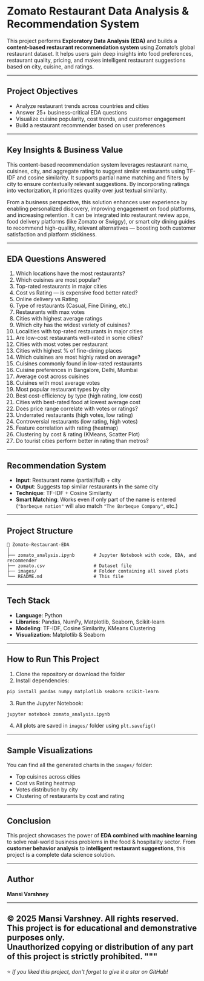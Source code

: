 # Zomato Restaurant Data Analysis & Recommendation System

This project performs **Exploratory Data Analysis (EDA)** and builds a **content-based restaurant recommendation system** using Zomato’s global restaurant dataset. It helps users gain deep insights into food preferences, restaurant quality, pricing, and makes intelligent restaurant suggestions based on city, cuisine, and ratings.

---

## Project Objectives

- Analyze restaurant trends across countries and cities
- Answer 25+ business-critical EDA questions
- Visualize cuisine popularity, cost trends, and customer engagement
- Build a restaurant recommender based on user preferences

---

## Key Insights & Business Value

This content-based recommendation system leverages restaurant name, cuisines, city, and aggregate rating to suggest similar restaurants using TF-IDF and cosine similarity. It supports partial name matching and filters by city to ensure contextually relevant suggestions. By incorporating ratings into vectorization, it prioritizes quality over just textual similarity.

From a business perspective, this solution enhances user experience by enabling personalized discovery, improving engagement on food platforms, and increasing retention. It can be integrated into restaurant review apps, food delivery platforms (like Zomato or Swiggy), or smart city dining guides to recommend high-quality, relevant alternatives — boosting both customer satisfaction and platform stickiness.

---

## EDA Questions Answered

1. Which locations have the most restaurants?  
2. Which cuisines are most popular?  
3. Top-rated restaurants in major cities  
4. Cost vs Rating — is expensive food better rated?  
5. Online delivery vs Rating  
6. Type of restaurants (Casual, Fine Dining, etc.)  
7. Restaurants with max votes  
8. Cities with highest average ratings  
9. Which city has the widest variety of cuisines?  
10. Localities with top-rated restaurants in major cities  
11. Are low-cost restaurants well-rated in some cities?  
12. Cities with most votes per restaurant  
13. Cities with highest % of fine-dining places  
14. Which cuisines are most highly rated on average?  
15. Cuisines commonly found in low-rated restaurants  
16. Cuisine preferences in Bangalore, Delhi, Mumbai  
17. Average cost across cuisines  
18. Cuisines with most average votes  
19. Most popular restaurant types by city  
20. Best cost-efficiency by type (high rating, low cost)  
21. Cities with best-rated food at lowest average cost  
22. Does price range correlate with votes or ratings?  
23. Underrated restaurants (high votes, low rating)  
24. Controversial restaurants (low rating, high votes)  
25. Feature correlation with rating (heatmap)  
26. Clustering by cost & rating (KMeans, Scatter Plot)  
27. Do tourist cities perform better in rating than metros?

---

## Recommendation System

- **Input**: Restaurant name (partial/full) + city  
- **Output**: Suggests top similar restaurants in the same city  
- **Technique**: TF-IDF + Cosine Similarity  
- **Smart Matching**: Works even if only part of the name is entered (`"barbeque nation"` will also match `"The Barbeque Company"`, etc.)

---

## Project Structure

```
📁 Zomato-Restaurant-EDA
│
├── zomato_analysis.ipynb       # Jupyter Notebook with code, EDA, and recommender
├── zomato.csv                  # Dataset file
├── images/                     # Folder containing all saved plots
└── README.md                   # This file
```

---

## Tech Stack

- **Language**: Python
- **Libraries**: Pandas, NumPy, Matplotlib, Seaborn, Scikit-learn
- **Modeling**: TF-IDF, Cosine Similarity, KMeans Clustering
- **Visualization**: Matplotlib & Seaborn

---

## How to Run This Project

1. Clone the repository or download the folder  
2. Install dependencies:

```bash
pip install pandas numpy matplotlib seaborn scikit-learn
```

3. Run the Jupyter Notebook:

```bash
jupyter notebook zomato_analysis.ipynb
```

4. All plots are saved in `images/` folder using `plt.savefig()`

---

## Sample Visualizations

You can find all the generated charts in the `images/` folder:
- Top cuisines across cities
- Cost vs Rating heatmap
- Votes distribution by city
- Clustering of restaurants by cost and rating

---

## Conclusion

This project showcases the power of **EDA combined with machine learning** to solve real-world business problems in the food & hospitality sector. From **customer behavior analysis** to **intelligent restaurant suggestions**, this project is a complete data science solution.

---

## Author

 **Mansi Varshney** 

--- 
© 2025 Mansi Varshney. All rights reserved.  
This project is for educational and demonstrative purposes only.  
Unauthorized copying or distribution of any part of this project is strictly prohibited.
"""
---

⭐ *If you liked this project, don't forget to give it a star on GitHub!*
